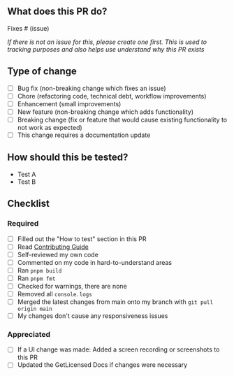 ## What does this PR do?

<!-- Please include a summary of the change and which issue is fixed. Please also include relevant motivation and context. List any dependencies that are required for this change. -->

Fixes # (issue)

*If there is not an issue for this, please create one first. This is used to tracking purposes and also helps use understand why this PR exists*

<!-- If there isn't an issue for this PR, please re-review our Contributing Guide and create an issue -->

## Type of change

<!-- Please mark the relevant points by using [x] -->

- [ ] Bug fix (non-breaking change which fixes an issue)
- [ ] Chore (refactoring code, technical debt, workflow improvements)
- [ ] Enhancement (small improvements)
- [ ] New feature (non-breaking change which adds functionality)
- [ ] Breaking change (fix or feature that would cause existing functionality to not work as expected)
- [ ] This change requires a documentation update

## How should this be tested?

<!-- Please describe the tests that you ran to verify your changes. Provide instructions so we can reproduce. Please also list any relevant details for your test configuration -->

- Test A
- Test B

## Checklist

<!-- We're starting to get more and more contributions. Please help us making this efficient for all of us and go through this checklist. Please tick off what you did  -->

### Required

- [ ] Filled out the "How to test" section in this PR
- [ ] Read [Contributing Guide](./CONTRIBUTING.md)
- [ ] Self-reviewed my own code
- [ ] Commented on my code in hard-to-understand areas
- [ ] Ran `pnpm build`
- [ ] Ran `pnpm fmt`
- [ ] Checked for warnings, there are none
- [ ] Removed all `console.logs`
- [ ] Merged the latest changes from main onto my branch with `git pull origin main`
- [ ] My changes don't cause any responsiveness issues

### Appreciated

- [ ] If a UI change was made: Added a screen recording or screenshots to this PR
- [ ] Updated the GetLicensed Docs if changes were necessary
